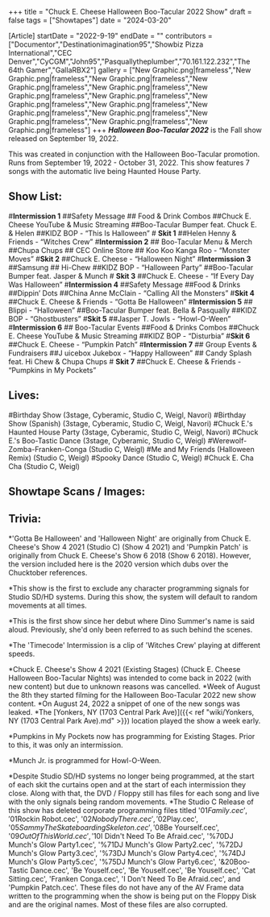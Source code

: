 +++
title = "Chuck E. Cheese Halloween Boo-Tacular 2022 Show"
draft = false
tags = ["Showtapes"]
date = "2024-03-20"

[Article]
startDate = "2022-9-19"
endDate = ""
contributors = ["Documentor","Destinationimagination95","Showbiz Pizza International","CEC Denver","CyCGM","John95","Pasquallytheplumber","70.161.122.232","The 64th Gamer","GallaRBX2"]
gallery = ["New Graphic.png|frameless","New Graphic.png|frameless","New Graphic.png|frameless","New Graphic.png|frameless","New Graphic.png|frameless","New Graphic.png|frameless","New Graphic.png|frameless","New Graphic.png|frameless","New Graphic.png|frameless","New Graphic.png|frameless","New Graphic.png|frameless","New Graphic.png|frameless","New Graphic.png|frameless","New Graphic.png|frameless"]
+++
<b><i>Halloween Boo-Tacular 2022</b></i> is the Fall show released on September 19, 2022.

This was created in conjunction with the Halloween Boo-Tacular promotion. Runs from September 19, 2022 - October 31, 2022. This show features 7 songs with the automatic live being Haunted House Party.

<h2>Show List:</h2>
#<b>Intermission 1</b>
##Safety Message
## Food & Drink Combos
##Chuck E. Cheese YouTube & Music Streaming
##Boo-Tacular Bumper feat. Chuck E. & Helen
##KIDZ BOP - “This Is Halloween”
# <b>Skit 1</b>
##Helen Henny & Friends - “Witches Crew”
#<b>Intermission 2</b>
## Boo-Tacular Menu & Merch
##Chupa Chups
## CEC Online Store
## Koo Koo Kanga Roo - “Monster Moves”
#<b>Skit 2</b>
##Chuck E. Cheese - “Halloween Night”
#<b>Intermission 3</b>
##Samsung
## Hi-Chew
##KIDZ BOP - “Halloween Party”
##Boo-Tacular Bumper feat. Jasper & Munch
# <b>Skit 3</b>
##Chuck E. Cheese - “If Every Day Was Halloween”
#<b>Intermission 4</b>
##Safety Message
##Food & Drinks
##Dippin’ Dots
##China Anne McClain - “Calling All the Monsters”
#<b>Skit 4</b>
##Chuck E. Cheese & Friends - “Gotta Be Halloween”
#<b>Intermission 5</b>
## Blippi - “Halloween”
##Boo-Tacular Bumper feat. Bella & Pasqually
##KIDZ BOP - “Ghostbusters”
#<b>Skit 5</b>
##Jasper T. Jowls - “Howl-O-Ween”
#<b>Intermission 6</b>
## Boo-Tacular Events
##Food & Drinks Combos
##Chuck E. Cheese YouTube & Music Streaming
##KIDZ BOP - “Disturbia”
#<b>Skit 6</b>
##Chuck E. Cheese - “Pumpkin Patch”
#<b>Intermission 7</b>
## Group Events & Fundraisers
##J uicebox Jukebox - “Happy Halloween”
## Candy Splash feat. Hi Chew & Chupa Chups
# <b>Skit 7</b>
##Chuck E. Cheese & Friends - “Pumpkins in My Pockets”

<h2>Lives:</h2>

#Birthday Show (3stage, Cyberamic, Studio C, Weigl, Navori)
#Birthday Show (Spanish) (3stage, Cyberamic, Studio C, Weigl, Navori)
#Chuck E.'s Haunted House Party (3stage, Cyberamic, Studio C, Weigl, Navori)
#Chuck E.'s Boo-Tastic Dance (3stage, Cyberamic, Studio C, Weigl)
#Werewolf-Zomba-Franken-Conga (Studio C, Weigl)
#Me and My Friends (Halloween Remix) (Studio C, Weigl)
#Spooky Dance (Studio C, Weigl)
#Chuck E. Cha Cha (Studio C, Weigl)

<h2>Showtape Scans / Images:</h2>


<h2>Trivia:</h2>

*'Gotta Be Halloween' and 'Halloween Night' are originally from Chuck E. Cheese's Show 4 2021 (Studio C) (Show 4 2021) and 'Pumpkin Patch' is originally from Chuck E. Cheese's Show 6 2018 (Show 6 2018). However, the version included here is the 2020 version which dubs over the Chucktober references.

*This show is the first to exclude any character programming signals for Studio SD/HD systems. During this show, the system will default to random movements at all times.

*This is the first show since her debut where Dino Summer's name is said aloud. Previously, she'd only been referred to as such behind the scenes.

*The 'Timecode' Intermission is a clip of 'Witches Crew' playing at different speeds.

*Chuck E. Cheese's Show 4 2021 (Existing Stages) (Chuck E. Cheese Halloween Boo-Tacular Nights) was intended to come back in 2022 (with new content) but due to unknown reasons was cancelled.
*Week of August the 8th they started filming for the Halloween Boo-Tacular 2022 new show content.
*On August 24, 2022 a snippet of one of the new songs was leaked.
*The [Yonkers, NY (1703 Central Park Ave)]({{< ref "wiki/Yonkers, NY (1703 Central Park Ave).md" >}}) location played the show a week early.

*Pumpkins in My Pockets now has programming for Existing Stages. Prior to this, it was only an intermission.

*Munch Jr. is programmed for Howl-O-Ween.

*Despite Studio SD/HD systems no longer being programmed, at the start of each skit the curtains open and at the start of each intermission they close. Along with that, the DVD / Floppy still has files for each song and live with the only signals being random movements.
*The Studio C Release of this show has deleted corporate programming files titled '$01Family.cec', '$01Rockin Robot.cec', '$02Nobody There.cec', '$02Play.cec', '$05Sammy The Skateboarding Skeleton.cec', '$08Be Yourself.cec', '$09Out Of This World.cec', '$10I Didn't Need To Be Afraid.cec', '%70DJ Munch's Glow Party1.cec', '%71DJ Munch's Glow Party2.cec', '%72DJ Munch's Glow Party3.cec', '%73DJ Munch's Glow Party4.cec', '%74DJ Munch's Glow Party5.cec', '%75DJ Munch's Glow Party6.cec', '&20Boo-Tastic Dance.cec', 'Be Youself.cec', 'Be Youself.cec', 'Be Youself.cec', 'Cat Sitting.cec', 'Franken Conga.cec', 'I Don't Need To Be Afraid.cec', and 'Pumpkin Patch.cec'. These files do not have any of the AV Frame data written to the programming when the show is being put on the Floppy Disk and are the original names. Most of these files are also corrupted.